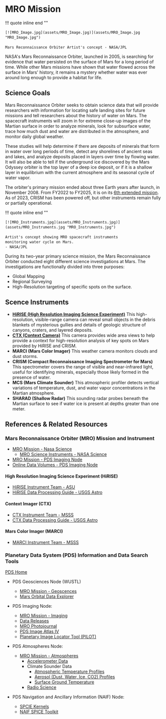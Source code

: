# MRO Mission

!!! quote inline end ""

    [![MRO_Image.jpg](assets/MRO_Image.jpg)](assets/MRO_Image.jpg "MRO_Image.jpg")

    Mars Reconnaissance Orbiter Artist's concept - NASA/JPL

NASA's Mars Reconnaissance Orbiter, launched in 2005, is searching for
evidence that water persisted on the surface of Mars for a long period
of time. While other Mars missions have shown that water flowed across
the surface in Mars' history, it remains a mystery whether water was
ever around long enough to provide a habitat for life.


## Science Goals 

Mars Reconnaissance Orbiter seeks to obtain science data that will
provide researchers with information for locating safe landing sites for
future missions and tell researchers about the history of water on Mars.
The spacecraft instruments will zoom in for extreme close-up images of
the Martian surface in order to analyze minerals, look for subsurface
water, trace how much dust and water are distributed in the atmosphere,
and monitor daily global weather.

These studies will help determine if there are deposits of minerals that
form in water over long periods of time, detect any shorelines of
ancient seas and lakes, and analyze deposits placed in layers over time
by flowing water. It will also be able to tell if the underground ice
discovered by the Mars Odyssey orbiter is the top layer of a deep ice
deposit, or if it is a shallow layer in equilibrium with the current
atmosphere and its seasonal cycle of water vapor.

The orbiter's primary mission ended about three Earth years after
launch, in November 2008.  From FY2022 to FY2025, it is on its 
[6th extended mission](https://www.hou.usra.edu/meetings/mepagapril2023/presentations/1315_Zurek.pdf). 
As of 2023, CRISM has been powered off, but other instruments remain fully or partially operational. 

!!! quote inline end ""

    [![MRO_Instruments.jpg](assets/MRO_Instruments.jpg)](assets/MRO_Instruments.jpg "MRO_Instruments.jpg")

    Artist's concept showing MRO spacecraft instruments 
    monitoring water cycle on Mars.  
    - NASA/JPL


During its two-year primary science mission, the Mars Reconnaissance
Orbiter conducted eight different science investigations at Mars. The
investigations are functionally divided into three purposes:

- Global Mapping
- Regional Surveying
- High-Resolution targeting of specific spots on the surface.

## Scence Instruments

  - **[HiRISE (High Resolution Imaging Science Experiment)](hirise-data.md)**
    This high-resolution, visible-range camera can reveal small objects
    in the debris blankets of mysterious gullies and details of geologic
    structure of canyons, craters, and layered deposits.
  - **[CTX (Context Camera)](ctx-data.md)** This camera provides wide area views
    to help provide a context for high-resolution analysis of key spots
    on Mars provided by HiRISE and CRISM.
  - **MARCI (Mars Color Imager)** This weather camera monitors clouds
    and dust storms.
  - **CRISM (Compact Reconnaissance Imaging Spectrometer for Mars)**
    This spectrometer covers the range of visible and near-infrared
    light, useful for identifying minerals, especially those likely
    formed in the presence of water.
  - **MCS (Mars Climate Sounder)** This atmospheric profiler detects
    vertical variations of temperature, dust, and water vapor
    concentrations in the Martian atmosphere.
  - **SHARAD (Shallow Radar)** This sounding radar probes beneath the
    Martian surface to see if water ice is present at depths greater
    than one meter.


## References & Related Resources 

### Mars Reconnaissance Orbiter (MRO) Mission and Instrument 

- [MRO Mission - Nasa Science](https://science.nasa.gov/mission/mars-reconnaissance-orbiter/)
    - [MRO Science Instruments - NASA Science](https://science.nasa.gov/mission/mars-reconnaissance-orbiter/science-instruments/)
- [MRO Mission - PDS Imaging Node](https://pds-imaging.jpl.nasa.gov/portal/mro_mission.html)
- [Online Data Volumes - PDS Imaging Node](https://pds-imaging.jpl.nasa.gov/volumes/mro.html)

#### High Resolution Imaging Science Experiment (HiRISE) 

  - [HiRISE Instrument Team - ASU](https://hirise.lpl.arizona.edu)
  - [HiRISE Data Processing Guide - USGS Astro](hirise-data.md)

#### Context Imager (CTX) 

  - [CTX Instrument Team - MSSS](http://www.msss.com/all_projects/mro-ctx.php)
  - [CTX Data Processing Guide - USGS Astro](ctx-data.md)

#### Mars Color Imager (MARCI) 

  - [MARCI Instrument Team - MSSS](https://www.msss.com/all_projects/mro-marci.php)

### Planetary Data System (PDS) Information and Data Search Tools 

[PDS Home](https://pds.nasa.gov)

- PDS Geosciences Node (WUSTL)
    - [MRO Mission - Geoscences](https://pds-geosciences.wustl.edu/missions/mro/default.htm)
    - [Mars Orbital Data Explorer](https://ode.rsl.wustl.edu/mars/)

- PDS Imaging Node:
    - [MRO Mission - Imaging](https://pds-imaging.jpl.nasa.gov/portal/mro_mission.html)
    - [Data Releases](https://pds.nasa.gov/datasearch/subscription-service/SS-Release.shtml)
    - [MRO Photojournal](https://photojournal.jpl.nasa.gov/mission/MRO)
    - [PDS Image Atlas IV](https://pds-imaging.jpl.nasa.gov/beta/search?gather.common.mission=mro&gather.common.target=MARS)
    - [Planetary Image Locator Tool (PILOT)](http://pilot.wr.usgs.gov/index.php?view=map&target=mars>)

- PDS Atmospheres Node:
    - [MRO Mission - Atmospheres](https://atmos.nmsu.edu/data_and_services/atmospheres_data/MARS/mars_reconnaissance_orbiter.html)
        - [Accelerometer Data](https://atmos.nmsu.edu/data_and_services/atmospheres_data/MARS/mro_aerobraking.html)
        - Climate Sounder Data
            - [Atmospheric Temperature Profiles](https://atmos.nmsu.edu/data_and_services/atmospheres_data/MARS/atmosphere_temp_prof.html)
            - [Aerosol (Dust, Water, Ice, CO2) Profiles](https://atmos.nmsu.edu/data_and_services/atmospheres_data/MARS/aerosols.html)
            - [Surface Ground Temperature](https://atmos.nmsu.edu/data_and_services/atmospheres_data/MARS/surface_ground_temp.htmls)
        - [Radio Science](https://atmos.nmsu.edu/data_and_services/atmospheres_data/MARS/mro_tp.html)

- PDS Navigation and Ancillary Information (NAIF) Node:
    - [SPCIE Kernels](https://naif.jpl.nasa.gov/pub/naif/pds/data/mro-m-spice-6-v1.0/mrosp_1000/)
    - [NAIF SPICE Toolkit](https://naif.jpl.nasa.gov/naif/toolkit.html)

